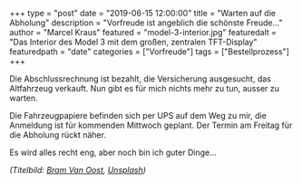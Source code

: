 +++
type = "post"
date = "2019-06-15 12:00:00"
title = "Warten auf die Abholung"
description = "Vorfreude ist angeblich die schönste Freude…"
author = "Marcel Kraus"
featured = "model-3-interior.jpg"
featuredalt = "Das Interior des Model 3 mit dem großen, zentralen TFT-Display"
featuredpath = "date"
categories = ["Vorfreude"]
tags = ["Bestellprozess"]
+++

Die Abschlussrechnung ist bezahlt, die Versicherung ausgesucht, das Altfahrzeug verkauft. Nun gibt es für mich nichts mehr zu tun, ausser zu warten.

Die Fahrzeugpapiere befinden sich per UPS auf dem Weg zu mir, die Anmeldung ist für kommenden Mittwoch geplant. Der Termin am Freitag für die Abholung rückt näher.

Es wird alles recht eng, aber noch bin ich guter Dinge…

*(Titelbild: [Bram Van Oost](https://unsplash.com/@ort?utm_source=unsplash&utm_medium=referral&utm_content=creditCopyText), [Unsplash](https://unsplash.com/search/photos/tesla?utm_source=unsplash&utm_medium=referral&utm_content=creditCopyText))*
